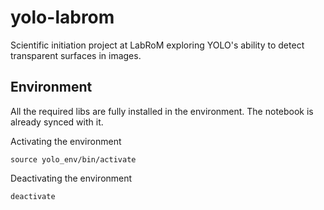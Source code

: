 # yolo-labrom
Scientific initiation project at LabRoM exploring YOLO's ability to detect transparent surfaces in images.


## Environment
All the required libs are fully installed in the environment. The notebook is already synced with it.

Activating the environment
```shell
source yolo_env/bin/activate
```

Deactivating the environment
```shell
deactivate
```
